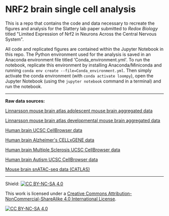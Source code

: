 # NRF2 brain single cell analysis

This is a repo that contains the code and data necessary to recreate the figures and analysis for the Slattery lab paper submitted to *Redox Biology* titled "Limited Expression of Nrf2 in Neurons Across the Central Nervous System". 

All code and replicated figures are contained within the Jupyter Notebook in this repo.  The Python environment used for the analysis is saved in an Anaconda environment file titled 'Conda_environment.yml'.  To run the notebook, replicate this environment by installing Anaconda/Miniconda and running `conda env create --file=Conda_environment.yml`.  Then simply activate the conda environment (with `conda activate loompy`), open the Jupyter Notebook (using the `jupyter notebook` command in a terminal) and run the notebook.

---------------------------------------------------------------------------------------------------

**Raw data sources:**

[Linnarsson mouse brain atlas adolescent mouse brain aggregated data](https://storage.googleapis.com/linnarsson-lab-loom/l5_all.agg.loom)

[Linnarsson mouse brain atlas developmental mouse brain aggregated data](https://storage.googleapis.com/linnarsson-lab-loom/dev_all.agg.loom)

[Human brain UCSC CellBrowser data](https://cells.ucsc.edu/?ds=dev-brain-regions+wholebrain)

[Human brain Alzheimer's CELLxGENE data](https://cellxgene.cziscience.com/collections/180bff9c-c8a5-4539-b13b-ddbc00d643e6)

[Human brain Multiple Sclerosis UCSC CellBrowser data](https://cells.ucsc.edu/?ds=ms)

[Human brain Autism UCSC CellBrowser data](https://autism.cells.ucsc.edu/)

[Mouse brain snATAC-seq data (CATLAS)](http://catlas.org/mousebrain/#!/)

---------------------------------------------------------------------------------------------------

Shield: [![CC BY-NC-SA 4.0][cc-by-nc-sa-shield]][cc-by-nc-sa]

This work is licensed under a
[Creative Commons Attribution-NonCommercial-ShareAlike 4.0 International License][cc-by-nc-sa].

[![CC BY-NC-SA 4.0][cc-by-nc-sa-image]][cc-by-nc-sa]

[cc-by-nc-sa]: http://creativecommons.org/licenses/by-nc-sa/4.0/
[cc-by-nc-sa-image]: https://licensebuttons.net/l/by-nc-sa/4.0/88x31.png
[cc-by-nc-sa-shield]: https://img.shields.io/badge/License-CC%20BY--NC--SA%204.0-lightgrey.svg
